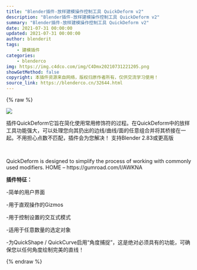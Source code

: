 ```yaml
---
title: "Blender插件-放样建模操作控制工具 QuickDeform v2"
description: "Blender插件-放样建模操作控制工具 QuickDeform v2"
summary: "Blender插件-放样建模操作控制工具 QuickDeform v2"
date: 2021-07-31 00:00:00
updated: 2021-07-31 00:00:00
author: blenderit
tags: 
    - 建模插件
categories:
    - blenderco
img: https://img.c4dco.com/img/C4Dmx20210731221205.png
showGetMethod: false
copyright: 本插件资源来自网络，版权归原作者所有，仅供交流学习使用！
source_link: https://blenderco.cn/32644.html
---
```


{% raw %}
<p><img class="aligncenter" src="https://img.c4dco.com/img/C4Dmx20210731221205.png"></p><p>插件QuickDeform它旨在简化使用常用修饰符的过程。在QuickDeform中的放样工具功能强大，可以处理您向其扔出的边线/曲线/面的任意组合并将其桥接在一起。不用担心点数不匹配，插件会为您解决！ 支持Blender 2.83或更高版</p><p> </p><p>QuickDeform is designed to simplify the process of working with commonly used modifiers. HOME – https://gumroad.com/l/AWKNA</p><p><strong>插件特征：</strong></p><p>-简单的用户界面</p><p class="">-用于直观操作的Gizmos</p><p class="">-用于控制设置的交互式模式</p><p>-适用于任意数量的选定对象</p><p class="">-为QuickShape / QuickCurve启用“角度捕捉”，这是绝对必须具有的功能，可确保您以任何角度绘制完美的直线！</p>
<div style="display: none">blenderco</div>
{% endraw %}